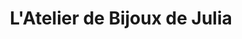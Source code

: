 ---
title: "L'Atelier de Bijoux de Julia"
url: /orleans/latelier-de-bijoux-de-julia/
shop: Schmuck
---